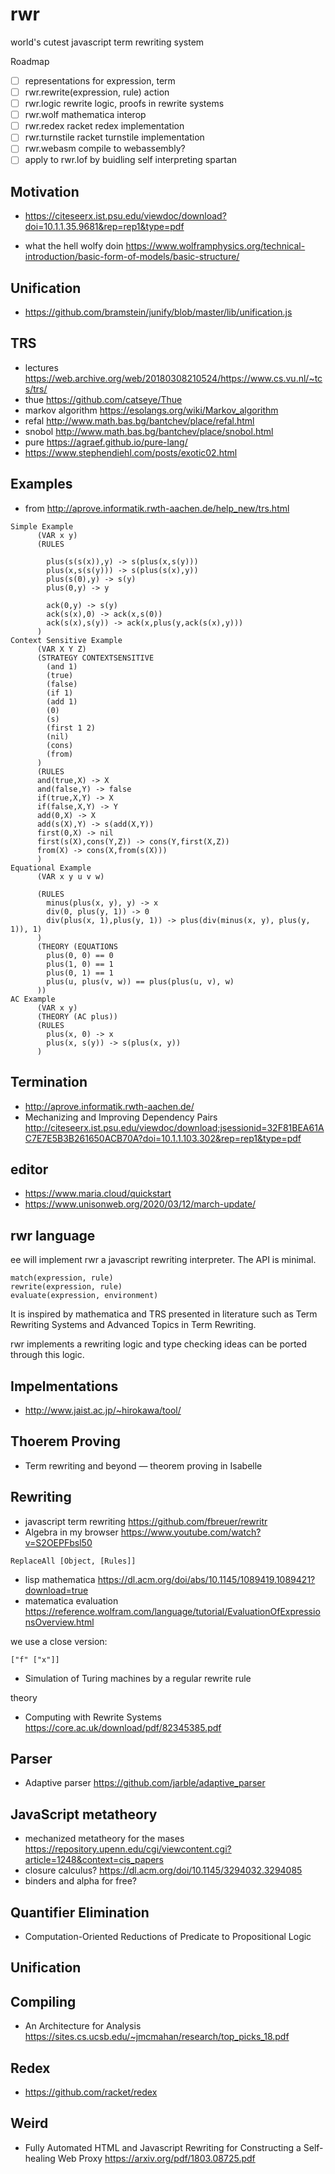 # rwr

world's cutest javascript term rewriting system

Roadmap

- [ ] representations for expression, term
- [ ] rwr.rewrite(expression, rule) action
- [ ] rwr.logic rewrite logic, proofs in rewrite systems
- [ ] rwr.wolf mathematica interop
- [ ] rwr.redex racket redex implementation
- [ ] rwr.turnstile racket turnstile implementation
- [ ] rwr.webasm compile to webassembly?
- [ ] apply to rwr.lof by buidling self interpreting spartan

## Motivation 

* https://citeseerx.ist.psu.edu/viewdoc/download?doi=10.1.1.35.9681&rep=rep1&type=pdf

* what the hell wolfy doin https://www.wolframphysics.org/technical-introduction/basic-form-of-models/basic-structure/

## Unification

* https://github.com/bramstein/junify/blob/master/lib/unification.js

## TRS

* lectures https://web.archive.org/web/20180308210524/https://www.cs.vu.nl/~tcs/trs/
* thue https://github.com/catseye/Thue
* markov algorithm https://esolangs.org/wiki/Markov_algorithm
* refal http://www.math.bas.bg/bantchev/place/refal.html
* snobol http://www.math.bas.bg/bantchev/place/snobol.html
* pure https://agraef.github.io/pure-lang/
* https://www.stephendiehl.com/posts/exotic02.html

## Examples

* from http://aprove.informatik.rwth-aachen.de/help_new/trs.html

```
Simple Example
      (VAR x y)
      (RULES

        plus(s(s(x)),y) -> s(plus(x,s(y)))
        plus(x,s(s(y))) -> s(plus(s(x),y))
        plus(s(0),y) -> s(y)
        plus(0,y) -> y

        ack(0,y) -> s(y)
        ack(s(x),0) -> ack(x,s(0))
        ack(s(x),s(y)) -> ack(x,plus(y,ack(s(x),y)))
      )
Context Sensitive Example
      (VAR X Y Z)
      (STRATEGY CONTEXTSENSITIVE
        (and 1)
        (true)
        (false)
        (if 1)
        (add 1)
        (0)
        (s)
        (first 1 2)
        (nil)
        (cons)
        (from)
      )
      (RULES
      and(true,X) -> X
      and(false,Y) -> false
      if(true,X,Y) -> X
      if(false,X,Y) -> Y
      add(0,X) -> X
      add(s(X),Y) -> s(add(X,Y))
      first(0,X) -> nil
      first(s(X),cons(Y,Z)) -> cons(Y,first(X,Z))
      from(X) -> cons(X,from(s(X)))
      )
Equational Example
      (VAR x y u v w)

      (RULES
        minus(plus(x, y), y) -> x
        div(0, plus(y, 1)) -> 0
        div(plus(x, 1),plus(y, 1)) -> plus(div(minus(x, y), plus(y, 1)), 1)
      )
      (THEORY (EQUATIONS
        plus(0, 0) == 0
        plus(1, 0) == 1
        plus(0, 1) == 1
        plus(u, plus(v, w)) == plus(plus(u, v), w)
      ))
AC Example
      (VAR x y)
      (THEORY (AC plus))
      (RULES
        plus(x, 0) -> x
        plus(x, s(y)) -> s(plus(x, y))
      )
```

## Termination

* http://aprove.informatik.rwth-aachen.de/
* Mechanizing and Improving Dependency Pairs http://citeseerx.ist.psu.edu/viewdoc/download;jsessionid=32F81BEA61AC7E7E5B3B261650ACB70A?doi=10.1.1.103.302&rep=rep1&type=pdf

## editor

* https://www.maria.cloud/quickstart
* https://www.unisonweb.org/2020/03/12/march-update/

## rwr language

ee will implement rwr a javascript rewriting interpreter. The API is minimal.

```
match(expression, rule) 
rewrite(expression, rule)
evaluate(expression, environment)
```

It is inspired by mathematica and TRS presented in literature such as Term Rewriting Systems and Advanced Topics in Term Rewriting.

rwr implements a rewriting logic and type checking ideas can be ported through this logic.

## Impelmentations

* http://www.jaist.ac.jp/~hirokawa/tool/

## Thoerem Proving

* Term rewriting and beyond — theorem proving in Isabelle

## Rewriting

* javascript term rewriting https://github.com/fbreuer/rewritr
* Algebra in my browser https://www.youtube.com/watch?v=S2OEPFbsl50

```
ReplaceAll [Object, [Rules]]
```

* lisp mathematica https://dl.acm.org/doi/abs/10.1145/1089419.1089421?download=true
* matematica evaluation https://reference.wolfram.com/language/tutorial/EvaluationOfExpressionsOverview.html

we use a close version:

```
["f" ["x"]]
```

* Simulation of Turing machines by a regular rewrite rule

theory

* Computing with Rewrite Systems https://core.ac.uk/download/pdf/82345385.pdf

## Parser

* Adaptive parser https://github.com/jarble/adaptive_parser

## JavaScript metatheory

* mechanized metatheory for the mases https://repository.upenn.edu/cgi/viewcontent.cgi?article=1248&context=cis_papers
* closure calculus? https://dl.acm.org/doi/10.1145/3294032.3294085
* binders and alpha for free?

## Quantifier Elimination

* Computation-Oriented Reductions of Predicate to Propositional Logic

## Unification

## Compiling

* An Architecture for Analysis https://sites.cs.ucsb.edu/~jmcmahan/research/top_picks_18.pdf

## Redex

* https://github.com/racket/redex

## Weird

* Fully Automated HTML and Javascript Rewriting for Constructing a Self-healing Web Proxy https://arxiv.org/pdf/1803.08725.pdf


